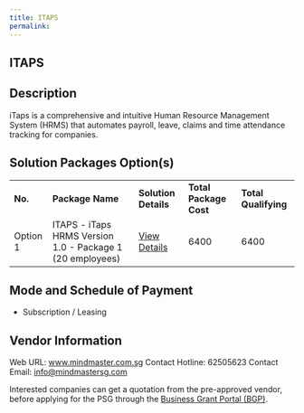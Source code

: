 ```yaml
---
title: ITAPS
permalink: 
---
```


## ITAPS

## Description

iTaps is a comprehensive and intuitive Human Resource Management System (HRMS) that automates payroll, leave, claims and time attendance tracking for companies.

## Solution Packages Option(s)

<table>
<tr>
<td><b>No.</b></td>
<td><b>Package Name</b></td>
<td><b>Solution Details</b></td>
<td><b>Total Package Cost</b></td>
<td><b>Total Qualifying</b></td>
</tr>
<tr>
<td>Option 1</td>
<td>ITAPS - iTaps HRMS Version 1.0 - Package 1 (20 employees)					</td>
<td><a href='https://www.gobusiness.gov.sg/images/psg/Mind_Master_20200586_Desensitised_Annex_3_Part_1.pdf'>View Details</a></td>
<td>6400</td>
<td>6400</td>
</tr>
</table>

## Mode and Schedule of Payment

 - Subscription / Leasing

## Vendor Information

 Web URL: www.mindmaster.com.sg 
Contact Hotline: 62505623 
Contact Email: info@mindmastersg.com 


Interested companies can get a quotation from the pre-approved vendor, before applying for the PSG through the <a href='https://www.businessgrants.gov.sg/'>Business Grant Portal (BGP)</a>.
